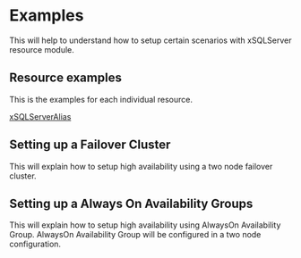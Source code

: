 # Examples

This will help to understand how to setup certain scenarios with xSQLServer resource module.

## Resource examples

This is the examples for each individual resource.

[xSQLServerAlias](/xSQLServerAlias)

## Setting up a Failover Cluster

This will explain how to setup high availability using a two node failover cluster.

## Setting up a Always On Availability Groups

This will explain how to setup high availability using AlwaysOn Availability Group.
AlwaysOn Availability Group will be configured in a two node configuration.
